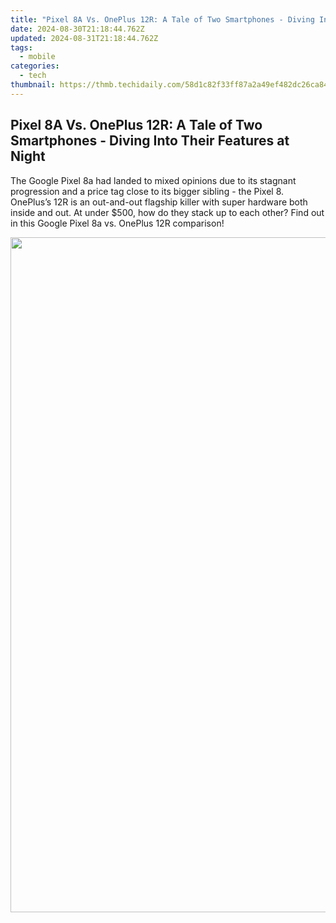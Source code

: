 ```yaml
---
title: "Pixel 8A Vs. OnePlus 12R: A Tale of Two Smartphones - Diving Into Their Features at Night"
date: 2024-08-30T21:18:44.762Z
updated: 2024-08-31T21:18:44.762Z
tags:
  - mobile
categories:
  - tech
thumbnail: https://thmb.techidaily.com/58d1c82f33ff87a2a49ef482dc26ca840416cdee7dcea0bf9addd82da02902e0.jpg
---
```


## Pixel 8A Vs. OnePlus 12R: A Tale of Two Smartphones - Diving Into Their Features at Night

The Google Pixel 8a had landed to mixed opinions due to its stagnant progression and a price tag close to its bigger sibling - the Pixel 8\. OnePlus’s 12R is an out-and-out flagship killer with super hardware both inside and out. At under $500, how do they stack up to each other? Find out in this Google Pixel 8a vs. OnePlus 12R comparison!

<ins class="adsbygoogle"
     style="display:block"
     data-ad-format="autorelaxed"
     data-ad-client="ca-pub-7571918770474297"
     data-ad-slot="1223367746"></ins>



<ins class="adsbygoogle"
     style="display:block"
     data-ad-client="ca-pub-7571918770474297"
     data-ad-slot="8358498916"
     data-ad-format="auto"
     data-full-width-responsive="true"></ins>



<!-- affiliate ads begin -->
<a href="https://parisrhonecom.sjv.io/c/5597632/1922358/21553" target="_top" id="1922358"><img src="//a.impactradius-go.com/display-ad/21553-1922358" border="0" alt="" width="1080" height="1080"/></a><img height="0" width="0" src="https://imp.pxf.io/i/5597632/1922358/21553" style="position:absolute;visibility:hidden;" border="0" />
<!-- affiliate ads end -->